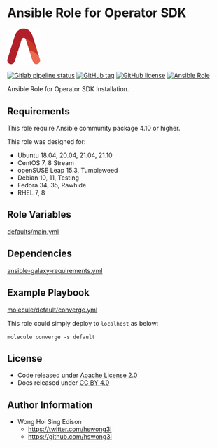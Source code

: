 # Ansible Role for Operator SDK

<img src="/alvistack.svg" width="75" alt="AlviStack">

[![Gitlab pipeline status](https://img.shields.io/gitlab/pipeline/alvistack/ansible-role-operator_sdk/master)](https://gitlab.com/alvistack/ansible-role-operator_sdk/-/pipelines)
[![GitHub tag](https://img.shields.io/github/tag/alvistack/ansible-role-operator_sdk.svg)](https://github.com/alvistack/ansible-role-operator_sdk/tags)
[![GitHub license](https://img.shields.io/github/license/alvistack/ansible-role-operator_sdk.svg)](https://github.com/alvistack/ansible-role-operator_sdk/blob/master/LICENSE)
[![Ansible Role](https://img.shields.io/badge/galaxy-alvistack.operator_sdk-blue.svg)](https://galaxy.ansible.com/alvistack/operator_sdk)

Ansible Role for Operator SDK Installation.

## Requirements

This role require Ansible community package 4.10 or higher.

This role was designed for:

  - Ubuntu 18.04, 20.04, 21.04, 21.10
  - CentOS 7, 8 Stream
  - openSUSE Leap 15.3, Tumbleweed
  - Debian 10, 11, Testing
  - Fedora 34, 35, Rawhide
  - RHEL 7, 8

## Role Variables

[defaults/main.yml](defaults/main.yml)

## Dependencies

[ansible-galaxy-requirements.yml](ansible-galaxy-requirements.yml)

## Example Playbook

[molecule/default/converge.yml](molecule/default/converge.yml)

This role could simply deploy to `localhost` as below:

    molecule converge -s default

## License

  - Code released under [Apache License 2.0](LICENSE)
  - Docs released under [CC BY 4.0](http://creativecommons.org/licenses/by/4.0/)

## Author Information

  - Wong Hoi Sing Edison
      - <https://twitter.com/hswong3i>
      - <https://github.com/hswong3i>
